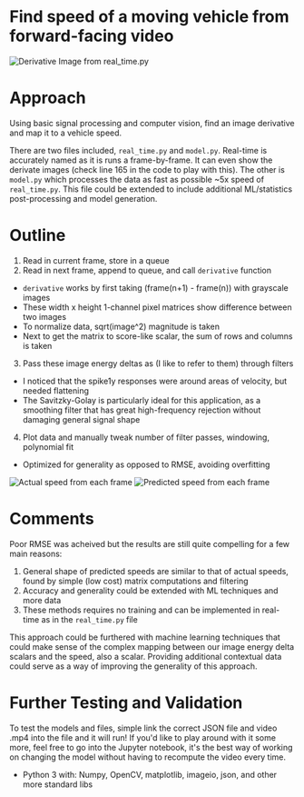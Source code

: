 # Find speed of a moving vehicle from forward-facing video

![Derivative Image from real_time.py](https://github.com/wileyjones/speed_challenge/blob/master/derivative_img.jpg)

# Approach
Using basic signal processing and computer vision, find an image derivative and map it to a vehicle speed.

There are two files included, `real_time.py` and `model.py`. Real-time is accurately named as it is runs a frame-by-frame. It can even show the derivate images (check line 165 in the code to play with this). The other is `model.py` which processes the data as fast as possible ~5x speed of `real_time.py`. This file could be extended to include additional ML/statistics post-processing and model generation.

# Outline
1. Read in current frame, store in a queue
2. Read in next frame, append to queue, and call `derivative` function
  * `derivative` works by first taking (frame(n+1) - frame(n)) with grayscale images
  * These width x height 1-channel pixel matrices show difference between two images
  * To normalize data, sqrt(image^2) magnitude is taken
  * Next to get the matrix to score-like scalar, the sum of rows and columns is taken
3. Pass these image energy deltas as (I like to refer to them) through filters
  * I noticed that the spike1y responses were around areas of velocity, but needed flattening
  * The Savitzky-Golay is particularly ideal for this application, as a smoothing filter that has great high-frequency rejection without damaging general signal shape
4. Plot data and manually tweak number of filter passes, windowing, polynomial fit
  * Optimized for generality as opposed to RMSE, avoiding overfitting
  
![Actual speed from each frame](https://github.com/wileyjones/speed_challenge/blob/master/results_actual.png)
![Predicted speed from each frame](https://github.com/wileyjones/speed_challenge/blob/master/results_predicted.png)

# Comments
Poor RMSE was acheived but the results are still quite compelling for a few main reasons:

1. General shape of predicted speeds are similar to that of actual speeds, found by simple (low cost) matrix computations and filtering
2. Accuracy and generality could be extended with ML techniques and more data
3. These methods requires no training and can be implemented in real-time as in the `real_time.py` file

This approach could be furthered with machine learning techniques that could make sense of the complex mapping between our image energy delta scalars and the speed, also a scalar. Providing additional contextual data could serve as a way of improving the generality of this approach.

# Further Testing and Validation
To test the models and files, simple link the correct JSON file and video .mp4 into the file and it will run!
If you'd like to play around with it some more, feel free to go into the Jupyter notebook, it's the best way of
working on changing the model without having to recompute the video every time.

* Python 3 with: Numpy, OpenCV, matplotlib, imageio, json, and other more standard libs
